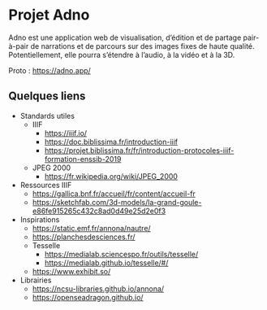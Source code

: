 # Projet Adno

Adno est une application web de visualisation, d’édition et de partage pair-à-pair de narrations et de parcours sur des images fixes de haute qualité. Potentiellement, elle pourra s’étendre à l’audio, à la vidéo et à la 3D.

Proto : https://adno.app/

## Quelques liens

* Standards utiles
  * IIIF
    * https://iiif.io/
    * https://doc.biblissima.fr/introduction-iiif
    * https://projet.biblissima.fr/fr/introduction-protocoles-iiif-formation-enssib-2019
  * JPEG 2000
    * https://fr.wikipedia.org/wiki/JPEG_2000
* Ressources IIIF
  * https://gallica.bnf.fr/accueil/fr/content/accueil-fr
  * https://sketchfab.com/3d-models/la-grand-goule-e86fe915265c432c8ad0d49e25d2e0f3
* Inspirations
  * https://static.emf.fr/annona/nautre/
  * https://planchesdesciences.fr/
  * Tesselle
    * https://medialab.sciencespo.fr/outils/tesselle/
    * https://medialab.github.io/tesselle/#/
  * https://www.exhibit.so/
* Librairies
  * https://ncsu-libraries.github.io/annona/
  * https://openseadragon.github.io/


